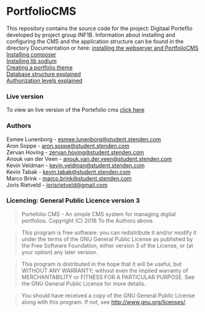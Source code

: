 # PortfolioCMS
This repository contains the source code for the project: Digitaal Porteflio developed by project group INF1B.
Information about installing and configuring the CMS and the application structure can be found in the directory
Documentation or here:
[installing the webserver and PortfolioCMS](https://github.com/stenden-INF1B/PortfolioCMS/blob/master/documentation/InstallingTheCMS.md)<br>
[Installing composer](https://https://github.com/stenden-INF1B/PortfolioCMS/blob/master/documentation/UsingComposer.md)<br>
[Installing lib sodium](https://github.com/stenden-INF1B/PortfolioCMS/blob/master/documentation/InstallingLibSodium.md)<br>
[Creating a portfolio theme](https://github.com/stenden-INF1B/PortfolioCMS/blob/master/documentation/CreatingAThemeNew.md)<br>
[Database structure explained](https://github.com/stenden-INF1B/PortfolioCMS/blob/master/documentation/DatabaseSturctue.md)<br>
[Authorization levels explained](https://github.com/stenden-INF1B/PortfolioCMS/blob/master/documentation/Authorization.md)<br>


### Live version
To view an live version of the Portefolio cms [click here](http://146.185.141.142/PortfolioCMS/web/)

### Authors
Esmee Lunenborg - esmee.lunenborg@student.stenden.com<br>
Aron Soppe - aron.soppe@student.stenden.com<br>
Zervan Hoving - zervan.hoving@student.stenden.com<br>
Anouk van der Veen - anouk.van.der.veen@student.stenden.com<br>
Kevin Veldman - kevin.veldman@student.stenden.com<br>
Kevin Tabak - kevin.tabak@student.stenden.com<br>
Marco Brink - marco.brink@student.stenden.com<br>
Joris Rietveld - jorisrietveld@gmail.com<br>

### Licencing: General Public Licence version 3
> Portefolio CMS - An simple CMS system for managing digital portfolios.
> Copyright (C) 2016 To the Authors above. 

> This program is free software: you can redistribute it and/or modify
> it under the terms of the GNU General Public License as published by
> the Free Software Foundation, either version 3 of the License, or
> (at your option) any later version.

> This program is distributed in the hope that it will be useful,
> but WITHOUT ANY WARRANTY; without even the implied warranty of
> MERCHANTABILITY or FITNESS FOR A PARTICULAR PURPOSE.  See the
> GNU General Public License for more details.

> You should have received a copy of the GNU General Public License
> along with this program.  If not, see <http://www.gnu.org/licenses/>.
